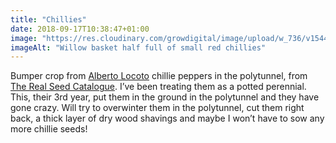 ```yaml
---
title: "Chillies"
date: 2018-09-17T10:38:47+01:00
image: "https://res.cloudinary.com/growdigital/image/upload/w_736/v1544352559/chillies-44722319261.jpg"
imageAlt: "Willow basket half full of small red chillies"
---
```


Bumper crop from [Alberto Locoto](http://www.realseeds.co.uk/hotpeppers.html) chillie peppers in the polytunnel, from [The Real Seed Catalogue](http://www.realseeds.co.uk). I’ve been treating them as a potted perennial. This, their 3rd year, put them in the ground in the polytunnel and they have gone crazy. Will try to overwinter them in the polytunnel, cut them right back, a thick layer of dry wood shavings and maybe I won’t have to sow any more chillie seeds!
